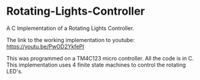 # Rotating-Lights-Controller
A C Implementation of a Rotating Lights Controller.

The link to the working implementation to youtube: https://youtu.be/PwOD2YkfePI

This was programmed on a TM4C123 micro controller. All the code is in C. This implementation uses 4 finite state machines to control the rotating LED's. 
